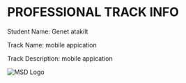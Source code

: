 # PROFESSIONAL TRACK INFO

Student Name: Genet atakilt

Track Name: mobile appication 

Track Description: mobile appication 

![MSD Logo](assets/logo-small.png "MSD Logo") 
